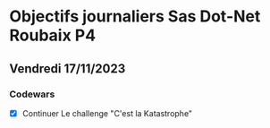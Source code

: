 # Objectifs journaliers Sas Dot-Net Roubaix P4

## Vendredi 17/11/2023

### Codewars

- [x] Continuer Le challenge "C'est la Katastrophe"
